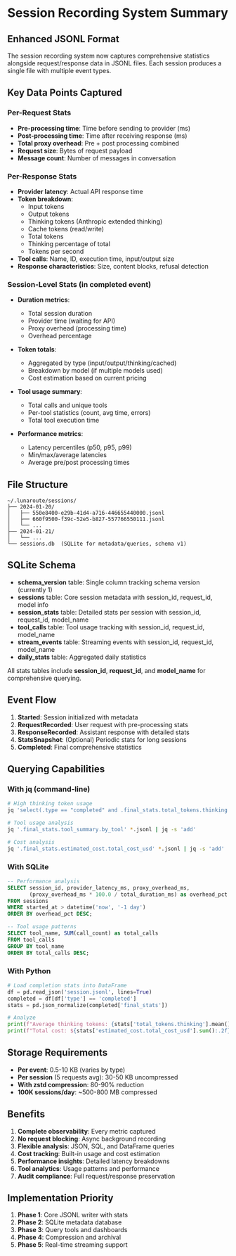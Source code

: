 # Session Recording System Summary

## Enhanced JSONL Format

The session recording system now captures comprehensive statistics alongside request/response data in JSONL files. Each session produces a single file with multiple event types.

## Key Data Points Captured

### Per-Request Stats
- **Pre-processing time**: Time before sending to provider (ms)
- **Post-processing time**: Time after receiving response (ms)
- **Total proxy overhead**: Pre + post processing combined
- **Request size**: Bytes of request payload
- **Message count**: Number of messages in conversation

### Per-Response Stats
- **Provider latency**: Actual API response time
- **Token breakdown**:
  - Input tokens
  - Output tokens
  - Thinking tokens (Anthropic extended thinking)
  - Cache tokens (read/write)
  - Total tokens
  - Thinking percentage of total
  - Tokens per second
- **Tool calls**: Name, ID, execution time, input/output size
- **Response characteristics**: Size, content blocks, refusal detection

### Session-Level Stats (in completed event)
- **Duration metrics**:
  - Total session duration
  - Provider time (waiting for API)
  - Proxy overhead (processing time)
  - Overhead percentage

- **Token totals**:
  - Aggregated by type (input/output/thinking/cached)
  - Breakdown by model (if multiple models used)
  - Cost estimation based on current pricing

- **Tool usage summary**:
  - Total calls and unique tools
  - Per-tool statistics (count, avg time, errors)
  - Total tool execution time

- **Performance metrics**:
  - Latency percentiles (p50, p95, p99)
  - Min/max/average latencies
  - Average pre/post processing times

## File Structure

```
~/.lunaroute/sessions/
├── 2024-01-20/
│   ├── 550e8400-e29b-41d4-a716-446655440000.jsonl
│   ├── 660f9500-f39c-52e5-b827-557766550111.jsonl
│   └── ...
├── 2024-01-21/
│   └── ...
└── sessions.db  (SQLite for metadata/queries, schema v1)
```

## SQLite Schema

- **schema_version** table: Single column tracking schema version (currently 1)
- **sessions** table: Core session metadata with session_id, request_id, model info
- **session_stats** table: Detailed stats per session with session_id, request_id, model_name
- **tool_calls** table: Tool usage tracking with session_id, request_id, model_name
- **stream_events** table: Streaming events with session_id, request_id, model_name
- **daily_stats** table: Aggregated daily statistics

All stats tables include **session_id**, **request_id**, and **model_name** for comprehensive querying.

## Event Flow

1. **Started**: Session initialized with metadata
2. **RequestRecorded**: User request with pre-processing stats
3. **ResponseRecorded**: Assistant response with detailed stats
4. **StatsSnapshot**: (Optional) Periodic stats for long sessions
5. **Completed**: Final comprehensive statistics

## Querying Capabilities

### With jq (command-line)
```bash
# High thinking token usage
jq 'select(.type == "completed" and .final_stats.total_tokens.thinking > 10000)' *.jsonl

# Tool usage analysis
jq '.final_stats.tool_summary.by_tool' *.jsonl | jq -s 'add'

# Cost analysis
jq '.final_stats.estimated_cost.total_cost_usd' *.jsonl | jq -s 'add'
```

### With SQLite
```sql
-- Performance analysis
SELECT session_id, provider_latency_ms, proxy_overhead_ms,
       (proxy_overhead_ms * 100.0 / total_duration_ms) as overhead_pct
FROM sessions
WHERE started_at > datetime('now', '-1 day')
ORDER BY overhead_pct DESC;

-- Tool usage patterns
SELECT tool_name, SUM(call_count) as total_calls
FROM tool_calls
GROUP BY tool_name
ORDER BY total_calls DESC;
```

### With Python
```python
# Load completion stats into DataFrame
df = pd.read_json('session.jsonl', lines=True)
completed = df[df['type'] == 'completed']
stats = pd.json_normalize(completed['final_stats'])

# Analyze
print(f"Average thinking tokens: {stats['total_tokens.thinking'].mean():.0f}")
print(f"Total cost: ${stats['estimated_cost.total_cost_usd'].sum():.2f}")
```

## Storage Requirements

- **Per event**: 0.5-10 KB (varies by type)
- **Per session** (5 requests avg): 30-50 KB uncompressed
- **With zstd compression**: 80-90% reduction
- **100K sessions/day**: ~500-800 MB compressed

## Benefits

1. **Complete observability**: Every metric captured
2. **No request blocking**: Async background recording
3. **Flexible analysis**: JSON, SQL, and DataFrame queries
4. **Cost tracking**: Built-in usage and cost estimation
5. **Performance insights**: Detailed latency breakdowns
6. **Tool analytics**: Usage patterns and performance
7. **Audit compliance**: Full request/response preservation

## Implementation Priority

1. **Phase 1**: Core JSONL writer with stats
2. **Phase 2**: SQLite metadata database
3. **Phase 3**: Query tools and dashboards
4. **Phase 4**: Compression and archival
5. **Phase 5**: Real-time streaming support